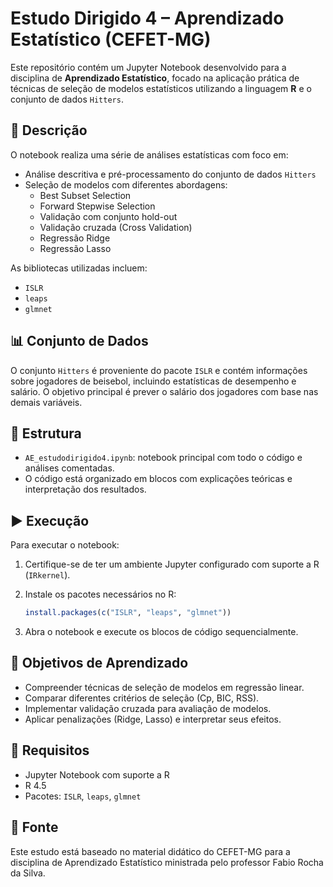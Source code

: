 # Estudo Dirigido 4 – Aprendizado Estatístico (CEFET-MG)

Este repositório contém um Jupyter Notebook desenvolvido para a disciplina de **Aprendizado Estatístico**, focado na aplicação prática de técnicas de seleção de modelos estatísticos utilizando a linguagem **R** e o conjunto de dados `Hitters`.

## 📘 Descrição

O notebook realiza uma série de análises estatísticas com foco em:

- Análise descritiva e pré-processamento do conjunto de dados `Hitters`
- Seleção de modelos com diferentes abordagens:
  - Best Subset Selection
  - Forward Stepwise Selection
  - Validação com conjunto hold-out
  - Validação cruzada (Cross Validation)
  - Regressão Ridge
  - Regressão Lasso

As bibliotecas utilizadas incluem:

- `ISLR`
- `leaps`
- `glmnet`

## 📊 Conjunto de Dados

O conjunto `Hitters` é proveniente do pacote `ISLR` e contém informações sobre jogadores de beisebol, incluindo estatísticas de desempenho e salário. O objetivo principal é prever o salário dos jogadores com base nas demais variáveis.

## 📁 Estrutura

- `AE_estudodirigido4.ipynb`: notebook principal com todo o código e análises comentadas.
- O código está organizado em blocos com explicações teóricas e interpretação dos resultados.

## ▶️ Execução

Para executar o notebook:

1. Certifique-se de ter um ambiente Jupyter configurado com suporte a R (`IRkernel`).
2. Instale os pacotes necessários no R:
   ```r
   install.packages(c("ISLR", "leaps", "glmnet"))
    ```

3. Abra o notebook e execute os blocos de código sequencialmente.

## 🧠 Objetivos de Aprendizado

* Compreender técnicas de seleção de modelos em regressão linear.
* Comparar diferentes critérios de seleção (Cp, BIC, RSS).
* Implementar validação cruzada para avaliação de modelos.
* Aplicar penalizações (Ridge, Lasso) e interpretar seus efeitos.

## 📌 Requisitos

* Jupyter Notebook com suporte a R
* R 4.5
* Pacotes: `ISLR`, `leaps`, `glmnet`

## 📎 Fonte

Este estudo está baseado no material didático do CEFET-MG para a disciplina de Aprendizado Estatístico ministrada pelo professor Fabio Rocha da Silva.